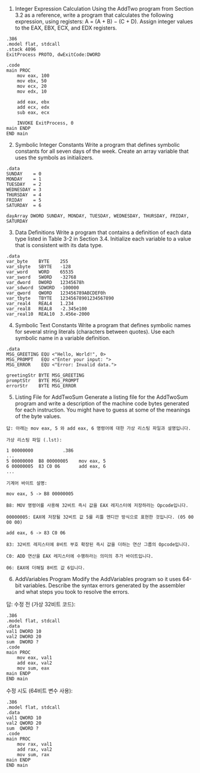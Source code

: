 1. Integer Expression Calculation
Using the AddTwo program from Section 3.2 as a reference, write a program that calculates the following expression, using registers: A = (A + B) − (C + D). Assign integer values to the EAX, EBX, ECX, and EDX registers.
~~~
.386
.model flat, stdcall
.stack 4096
ExitProcess PROTO, dwExitCode:DWORD

.code
main PROC
    mov eax, 100
    mov ebx, 50
    mov ecx, 20
    mov edx, 10

    add eax, ebx
    add ecx, edx
    sub eax, ecx

    INVOKE ExitProcess, 0
main ENDP
END main
~~~
2. Symbolic Integer Constants
Write a program that defines symbolic constants for all seven days of the week. Create an array variable that uses the symbols as initializers.

~~~
.data
SUNDAY    = 0
MONDAY    = 1
TUESDAY   = 2
WEDNESDAY = 3
THURSDAY  = 4
FRIDAY    = 5
SATURDAY  = 6

dayArray DWORD SUNDAY, MONDAY, TUESDAY, WEDNESDAY, THURSDAY, FRIDAY, SATURDAY
~~~
3. Data Definitions
Write a program that contains a definition of each data type listed in Table 3-2 in Section 3.4. Initialize each variable to a value that is consistent with its data type.
~~~
.data
var_byte    BYTE    255
var_sbyte   SBYTE   -128
var_word    WORD    65535
var_sword   SWORD   -32768
var_dword   DWORD   12345678h
var_sdword  SDWORD  -100000
var_qword   QWORD   123456789ABCDEF0h
var_tbyte   TBYTE   12345678901234567890
var_real4   REAL4   1.234
var_real8   REAL8   -2.345e100
var_real10  REAL10  3.456e-2000
~~~
4. Symbolic Text Constants
Write a program that defines symbolic names for several string literals (characters between quotes). Use each symbolic name in a variable definition.
~~~
.data
MSG_GREETING EQU <"Hello, World!", 0>
MSG_PROMPT   EQU <"Enter your input: ">
MSG_ERROR    EQU <"Error: Invalid data.">

greetingStr BYTE MSG_GREETING
promptStr   BYTE MSG_PROMPT
errorStr    BYTE MSG_ERROR
~~~
5. Listing File for AddTwoSum
Generate a listing file for the AddTwoSum program and write a description of the machine code bytes generated for each instruction. You might have to guess at some of the meanings of the byte values.
~~~
답: 아래는 mov eax, 5 와 add eax, 6 명령어에 대한 가상 리스팅 파일과 설명입니다.

가상 리스팅 파일 (.lst):

1 00000000           .386
...
5 00000000  B8 00000005    mov eax, 5
6 00000005  83 C0 06       add eax, 6
...

기계어 바이트 설명:

mov eax, 5 -> B8 00000005

B8: MOV 명령어를 사용해 32비트 즉시 값을 EAX 레지스터에 저장하라는 Opcode입니다.

00000005: EAX에 저장될 32비트 값 5를 리틀 엔디안 방식으로 표현한 것입니다. (05 00 00 00)

add eax, 6 -> 83 C0 06

83: 32비트 레지스터에 8비트 부호 확장된 즉시 값을 더하는 연산 그룹의 Opcode입니다.

C0: ADD 연산을 EAX 레지스터에 수행하라는 의미의 추가 바이트입니다.

06: EAX에 더해질 8비트 값 6입니다.
~~~
6. AddVariables Program
Modify the AddVariables program so it uses 64-bit variables. Describe the syntax errors generated by the assembler and what steps you took to resolve the errors.

답:
수정 전 (가상 32비트 코드):
~~~
.386
.model flat, stdcall
.data
val1 DWORD 10
val2 DWORD 20
sum  DWORD ?
.code
main PROC
    mov eax, val1
    add eax, val2
    mov sum, eax
main ENDP
END main
~~~
수정 시도 (64비트 변수 사용):
~~~
.386
.model flat, stdcall
.data
val1 QWORD 10
val2 QWORD 20
sum  QWORD ?
.code
main PROC
    mov rax, val1
    add rax, val2
    mov sum, rax
main ENDP
END main
~~~
